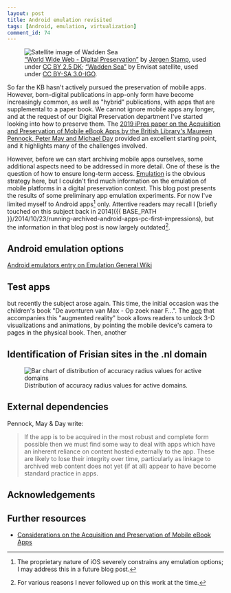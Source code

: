 ```yaml
---
layout: post
title: Android emulation revisited
tags: [Android, emulation, virtualization]
comment_id: 74
---
```


<figure class="image">
  <img src="{{ BASE_PATH }}/images/2021/02/wwwspace.png" alt="Satellite image of Wadden Sea">
  <figcaption><a href="https://commons.wikimedia.org/wiki/File:World_Wide_Web_-_Digital_Preservation.png">“World Wide Web - Digital Preservation”</a> by <a href="https://www.wikidata.org/wiki/Q55754361">Jørgen Stamp</a>, used under <a href="https://creativecommons.org/licenses/by/2.5/dk/deed.en">CC BY 2.5 DK</a>; <a href="https://commons.wikimedia.org/wiki/File:Wadden_Sea.jpg">“Wadden Sea”</a> by Envisat satellite, used under <a href="https://creativecommons.org/licenses/by-sa/3.0-igo">CC BY-SA 3.0-IGO</a>.</figcaption>
</figure>

So far the KB hasn't actively pursued the preservation of mobile apps. However, born-digital publications in app-only form have become increasingly common, as well as "hybrid" publications, with apps that are supplemental to a paper book. We cannot ignore mobile apps any longer, and at the request of our Digital Preservation department I've started looking into how to preserve them. The [2019 iPres paper on the Acquisition and Preservation of Mobile eBook Apps by the British Library's Maureen Pennock, Peter May and Michael Day](https://zenodo.org/record/3460450) provided an excellent starting point, and it highlights many of the challenges involved.

However, before we can start archiving mobile apps ourselves, some additional aspects need to be addressed in more detail. One of these is the question of how to ensure long-term access. [Emulation](https://en.wikipedia.org/wiki/Emulator) is the obvious strategy here, but I couldn't find much information on the emulation of mobile platforms in a digital preservation context. This blog post presents the results of some preliminary app emulation experiments. For now I've limited myself to Android apps[^1] only. Attentive readers may recall I [briefly touched on this subject back in 2014]({{ BASE_PATH }}/2014/10/23/running-archived-android-apps-pc-first-impressions), but the information in that blog post is now largely outdated[^2].


<!-- more -->

## Android emulation options

[Android emulators entry on Emulation General Wiki](https://emulation.gametechwiki.com/index.php/Android_emulators)


## Test apps

 but recently the subject arose again. This time, the initial occasion was the children's book "De avonturen van Max - Op zoek naar F…". The [app](https://arize.io/) that accompanies this "augmented reality" book allows readers to unlock 3-D visualizations and animations, by pointing the mobile device's camera to pages in the physical book. Then, another [](https://immer.app/)


## Identification of Frisian sites in the .nl domain


<figure class="image">
  <img src="{{ BASE_PATH }}/images/2020/09/accuracyradius.png" alt="Bar chart of distribution of accuracy radius values for active domains">
  <figcaption>Distribution of accuracy radius values for active domains.</figcaption>
</figure>


## External dependencies

Pennock, May & Day write:

> If the app is to be acquired in the most robust and complete form possible then we must find some way to deal with apps which have an inherent reliance on content hosted externally to the app. These are likely to lose their integrity over time, particularly as linkage to archived web content does not yet (if at all) appear to have become standard practice in apps.

## Acknowledgements

## Further resources

- [Considerations on the Acquisition and Preservation of Mobile eBook Apps](https://zenodo.org/record/3460450)


[^1]: The proprietary nature of iOS severely constrains any emulation options; I may address this in a future blog post.

[^2]: For various reasons I never followed up on this work at the time.